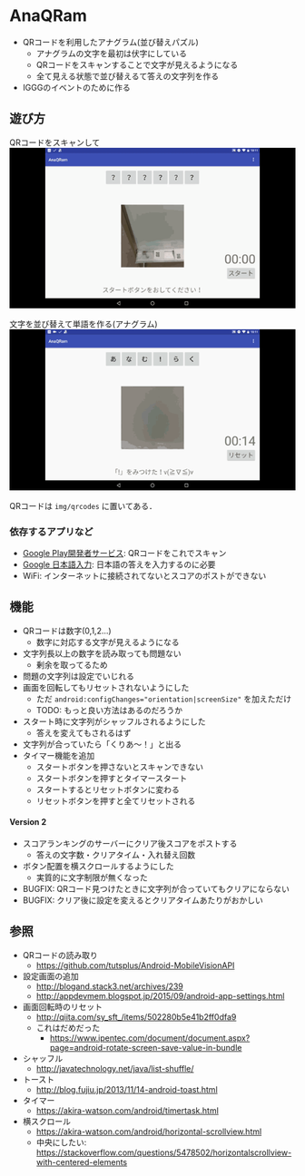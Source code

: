 # AnaQRam

- QRコードを利用したアナグラム(並び替えパズル)
  - アナグラムの文字を最初は伏字にしている
  - QRコードをスキャンすることで文字が見えるようになる
  - 全て見える状態で並び替えるて答えの文字列を作る
- IGGGのイベントのために作る

## 遊び方

QRコードをスキャンして
![](/img/anaqram1.gif)

文字を並び替えて単語を作る(アナグラム)
![](/img/anaqram2.gif)

QRコードは `img/qrcodes` に置いてある．

### 依存するアプリなど

- [Google Play開発者サービス](https://play.google.com/store/apps/details?id=com.google.android.gms&hl=ja): QRコードをこれでスキャン
- [Google 日本語入力](https://play.google.com/store/apps/details?id=com.google.android.inputmethod.japanese&hl=ja): 日本語の答えを入力するのに必要
- WiFi: インターネットに接続されてないとスコアのポストができない

## 機能

- QRコードは数字(0,1,2...)
  - 数字に対応する文字が見えるようになる
- 文字列長以上の数字を読み取っても問題ない
  - 剰余を取ってるため
- 問題の文字列は設定でいじれる
- 画面を回転してもリセットされないようにした
  - ただ `android:configChanges="orientation|screenSize"` を加えただけ
  - TODO: もっと良い方法はあるのだろうか
- スタート時に文字列がシャッフルされるようにした
  - 答えを変えてもされるはず
- 文字列が合っていたら「くりあ～！」と出る
- タイマー機能を追加
  - スタートボタンを押さないとスキャンできない
  - スタートボタンを押すとタイマースタート
  - スタートするとリセットボタンに変わる
  - リセットボタンを押すと全てリセットされる

#### Version 2

- スコアランキングのサーバーにクリア後スコアをポストする
    - 答えの文字数・クリアタイム・入れ替え回数
- ボタン配置を横スクロールするようにした
    - 実質的に文字制限が無くなった
- BUGFIX: QRコード見つけたときに文字列が合っていてもクリアにならない
- BUGFIX: クリア後に設定を変えるとクリアタイムあたりがおかしい

## 参照

- QRコードの読み取り
  - https://github.com/tutsplus/Android-MobileVisionAPI
- 設定画面の追加
  - http://blogand.stack3.net/archives/239
  - http://appdevmem.blogspot.jp/2015/09/android-app-settings.html
- 画面回転時のリセット
  - http://qiita.com/sy_sft_/items/502280b5e41b2ff0dfa9
  - これはだめだった
	- https://www.ipentec.com/document/document.aspx?page=android-rotate-screen-save-value-in-bundle
- シャッフル
  - http://javatechnology.net/java/list-shuffle/
- トースト
  - http://blog.fujiu.jp/2013/11/14-android-toast.html
- タイマー
  - https://akira-watson.com/android/timertask.html
- 横スクロール
  - https://akira-watson.com/android/horizontal-scrollview.html
  - 中央にしたい: https://stackoverflow.com/questions/5478502/horizontalscrollview-with-centered-elements
